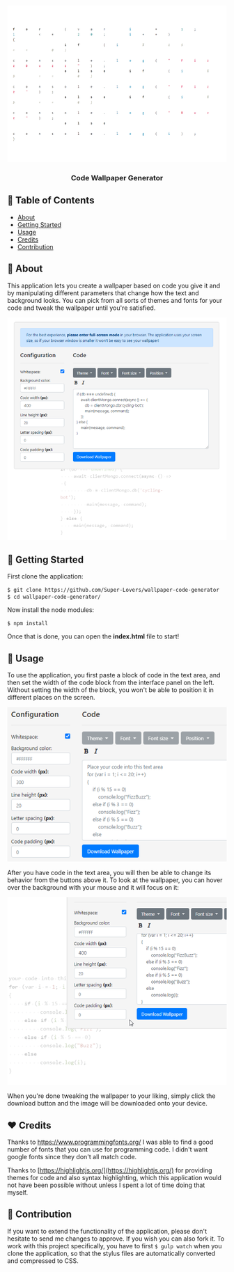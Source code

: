 <p align="center">
  <a href="" rel="noopener">
 <img width=640px height=360px src="images/logo.png" alt="logo"></a>
</p>

<h3 align="center">Code Wallpaper Generator</h3>

## 📝 Table of Contents

* [About](#about)
* [Getting Started](#getting-started)
* [Usage](#usage)
* [Credits](#credits)
* [Contribution](#contribution)



## 🧐 About <a name = "about"></a>

This application lets you create a wallpaper based on code you give it and by manipulating different parameters that change how the text and background looks. You can pick from all sorts of themes and fonts for your code and tweak the wallpaper until you're satisfied.

![](images/preview.png)

## 🏁 Getting Started <a name = "getting-started"></a>

First clone the application:

````
$ git clone https://github.com/Super-Lovers/wallpaper-code-generator
$ cd wallpaper-code-generator/
````

Now install the node modules:

````
$ npm install
````

Once that is done, you can open the **index.html** file to start!

## 🎈 Usage <a name = "usage"></a>

To use the application, you first paste a block of code in the text area, and then set the width of the code block from the interface panel on the left. Without setting the width of the block, you won't be able to position it in different places on the screen.

![](images/tutorial.png)

After you have code in the text area, you will then be able to change its behavior from the buttons above it. To look at the wallpaper, you can hover over the background with your mouse and it will focus on it:

![](images/focus.gif)

When you're done tweaking the wallpaper to your liking, simply click the download button and the image will be downloaded onto your device.

## ❤️ Credits <a name = "credits"></a>

Thanks to https://www.programmingfonts.org/ I was able to find a good number of fonts that you can use for programming code. I didn't want google fonts since they don't all match code.

Thanks to [https://highlightjs.org/](https://highlightjs.org/) for providing themes for code and also syntax highlighting, which this application would not have been possible without unless I spent a lot of time doing that myself.

## 🎁 Contribution <a name = "contribution"></a>

If you want to extend the functionality of the application, please don't hesitate to send me changes to approve. If you wish you can also fork it. To work with this project specifically, you have to first ``$ gulp watch`` when you clone the application, so that the stylus files are automatically converted and compressed to CSS.
